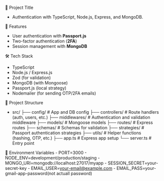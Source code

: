 📖 Project Title
  - Authentication with TypeScript, Node.js, Express, and MongoDB.

🚀 Features 
  - User authentication with **Passport.js**  
  - Two-factor authentication (**2FA**)  
  - Session management with **MongoDB**  

🛠️ Tech Stack 
  - TypeScript
  - Node.js / Express.js
  - Zod (for validation)
  - MongoDB (with Mongoose)
  - Passport.js (local strategy)
  - Nodemailer (for sending OTP/2FA emails)
  
📂 Project Structure 

  - src/
     ├── config/         # App and DB config
     ├── controllers/    # Route handlers (auth, users, etc.)
     ├── middlewares/    # Authentication and validation middleware
     ├── models/         # Mongoose models
     ├── routes/         # Express routes
     ├── schemas/        # Schemas for validation
     ├── strategies/     # Passport authentication strategies
     ├── utils/          # Helper functions (hashing, OTP, etc.)
     ├── app.ts          # Express app setup
     └── server.ts       # Entry point

🔧 Environment Variables 
    - PORT=3000
    - NODE_ENV=development/production/staging
    - MONGO_URI=mongodb://localhost:27017/myapp
    - SESSION_SECRET=your-secret-key
    - EMAIL_USER=your-email@example.com
    - EMAIL_PASS=your-gmail-app-password(not actuall password)
